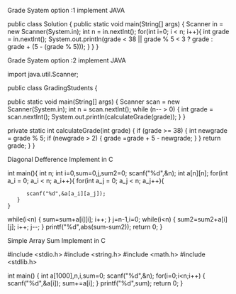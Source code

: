 
Grade Syatem option :1
implement JAVA

public class Solution {
   public static void main(String[] args) {
       Scanner in = new Scanner(System.in);
       int n = in.nextInt();
       for(int i=0; i < n; i++){
           int grade = in.nextInt();
           System.out.println(grade < 38 || grade % 5 < 3 ? grade : grade + (5 - (grade % 5)));
       }
   }
}





Grade Syatem option :2 
implement JAVA

import java.util.Scanner;

public class GradingStudents {
   
   public static void main(String[] args) {
       Scanner scan = new Scanner(System.in);
       int n = scan.nextInt();
       while (n-- > 0) {
           int grade = scan.nextInt();
           System.out.println(calculateGrade(grade));
       }
   }
   
   private static int calculateGrade(int grade) {
       if (grade >= 38) {
           int newgrade = grade % 5;
           if (newgrade > 2) {
               grade =grade + 5 - newgrade;
           }
       }
       return grade;
   }
}




Diagonal Defference 
Implement in C

int main(){
    int n;
    int i=0,sum=0,j,sum2=0;
    scanf("%d",&n);
    int a[n][n];
    for(int a_i = 0; a_i < n; a_i++){
       for(int a_j = 0; a_j < n; a_j++){
         
          scanf("%d",&a[a_i][a_j]);
       }
    }
 while(i<n)
 {
  sum=sum+a[i][i];
  i++;
 }
    j=n-1,i=0;
 while(i<n)
 {
  sum2=sum2+a[i][j];
  i++;
        j--;
 }
    printf("%d",abs(sum-sum2));
    return 0;
}


Simple Array Sum 
Implement in C

#include <stdio.h>
#include <string.h>
#include <math.h>
#include <stdlib.h>

int main() {
    int a[1000],n,i,sum=0;
    scanf("%d",&n);
    for(i=0;i<n;i++)
        {
        scanf("%d",&a[i]);
        sum+=a[i];
    }
    printf("%d",sum);
    return 0;
}
